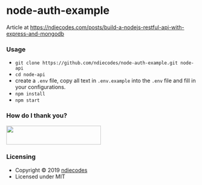 # node-auth-example
Article at https://ndiecodes.com/posts/build-a-nodejs-restful-api-with-express-and-mongodb

### Usage
- `git clone https://github.com/ndiecodes/node-auth-example.git node-api`
- `cd node-api`
- create a `.env` file, copy all text in `.env.example` into the `.env` file and fill in your configurations.
- `npm install`
- `npm start` 


### How do I thank you?

[
<img src="https://res.cloudinary.com/iamndie/image/upload/v1578986171/patreon-button_srjo0f.jpg" height="50" width="250">
](https://www.patreon.com/ndiecodes)

### Licensing

* Copyright © 2019  [ndiecodes](https://twitter.com/ndiecodes)
* Licensed under MIT
